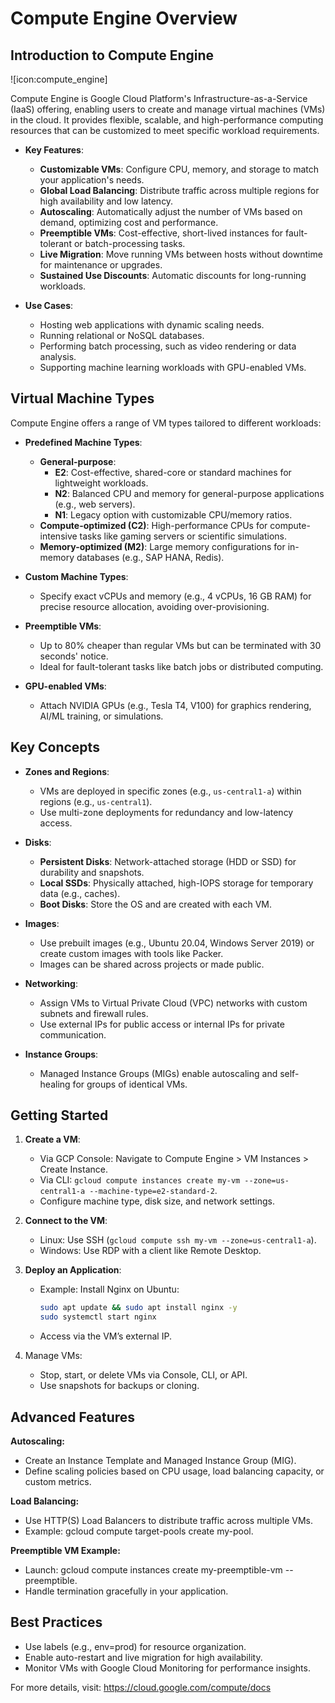# Compute Engine Overview

## Introduction to Compute Engine

![icon:compute_engine]

Compute Engine is Google Cloud Platform's Infrastructure-as-a-Service (IaaS) offering, enabling users to create and manage virtual machines (VMs) in the cloud. It provides flexible, scalable, and high-performance computing resources that can be customized to meet specific workload requirements.

- **Key Features**:
  - **Customizable VMs**: Configure CPU, memory, and storage to match your application's needs.
  - **Global Load Balancing**: Distribute traffic across multiple regions for high availability and low latency.
  - **Autoscaling**: Automatically adjust the number of VMs based on demand, optimizing cost and performance.
  - **Preemptible VMs**: Cost-effective, short-lived instances for fault-tolerant or batch-processing tasks.
  - **Live Migration**: Move running VMs between hosts without downtime for maintenance or upgrades.
  - **Sustained Use Discounts**: Automatic discounts for long-running workloads.

- **Use Cases**:
  - Hosting web applications with dynamic scaling needs.
  - Running relational or NoSQL databases.
  - Performing batch processing, such as video rendering or data analysis.
  - Supporting machine learning workloads with GPU-enabled VMs.

## Virtual Machine Types

Compute Engine offers a range of VM types tailored to different workloads:

- **Predefined Machine Types**:
  - **General-purpose**:
    - **E2**: Cost-effective, shared-core or standard machines for lightweight workloads.
    - **N2**: Balanced CPU and memory for general-purpose applications (e.g., web servers).
    - **N1**: Legacy option with customizable CPU/memory ratios.
  - **Compute-optimized (C2)**: High-performance CPUs for compute-intensive tasks like gaming servers or scientific simulations.
  - **Memory-optimized (M2)**: Large memory configurations for in-memory databases (e.g., SAP HANA, Redis).

- **Custom Machine Types**:
  - Specify exact vCPUs and memory (e.g., 4 vCPUs, 16 GB RAM) for precise resource allocation, avoiding over-provisioning.

- **Preemptible VMs**:
  - Up to 80% cheaper than regular VMs but can be terminated with 30 seconds' notice.
  - Ideal for fault-tolerant tasks like batch jobs or distributed computing.

- **GPU-enabled VMs**:
  - Attach NVIDIA GPUs (e.g., Tesla T4, V100) for graphics rendering, AI/ML training, or simulations.

## Key Concepts

- **Zones and Regions**:
  - VMs are deployed in specific zones (e.g., `us-central1-a`) within regions (e.g., `us-central1`).
  - Use multi-zone deployments for redundancy and low-latency access.

- **Disks**:
  - **Persistent Disks**: Network-attached storage (HDD or SSD) for durability and snapshots.
  - **Local SSDs**: Physically attached, high-IOPS storage for temporary data (e.g., caches).
  - **Boot Disks**: Store the OS and are created with each VM.

- **Images**:
  - Use prebuilt images (e.g., Ubuntu 20.04, Windows Server 2019) or create custom images with tools like Packer.
  - Images can be shared across projects or made public.

- **Networking**:
  - Assign VMs to Virtual Private Cloud (VPC) networks with custom subnets and firewall rules.
  - Use external IPs for public access or internal IPs for private communication.

- **Instance Groups**:
  - Managed Instance Groups (MIGs) enable autoscaling and self-healing for groups of identical VMs.

## Getting Started

1. **Create a VM**:
   - Via GCP Console: Navigate to Compute Engine > VM Instances > Create Instance.
   - Via CLI: `gcloud compute instances create my-vm --zone=us-central1-a --machine-type=e2-standard-2`.
   - Configure machine type, disk size, and network settings.

2. **Connect to the VM**:
   - Linux: Use SSH (`gcloud compute ssh my-vm --zone=us-central1-a`).
   - Windows: Use RDP with a client like Remote Desktop.

3. **Deploy an Application**:
   - Example: Install Nginx on Ubuntu:

     ```bash
     sudo apt update && sudo apt install nginx -y
     sudo systemctl start nginx
     ```

   - Access via the VM’s external IP.

4. Manage VMs:

   - Stop, start, or delete VMs via Console, CLI, or API.
   - Use snapshots for backups or cloning.

## Advanced Features

**Autoscaling:**

- Create an Instance Template and Managed Instance Group (MIG).
- Define scaling policies based on CPU usage, load balancing capacity, or custom metrics.

**Load Balancing:**

- Use HTTP(S) Load Balancers to distribute traffic across multiple VMs.
- Example: gcloud compute target-pools create my-pool.

**Preemptible VM Example:**

- Launch: gcloud compute instances create my-preemptible-vm --preemptible.
- Handle termination gracefully in your application.

## Best Practices

- Use labels (e.g., env=prod) for resource organization.
- Enable auto-restart and live migration for high availability.
- Monitor VMs with Google Cloud Monitoring for performance insights.

For more details, visit: <https://cloud.google.com/compute/docs>
